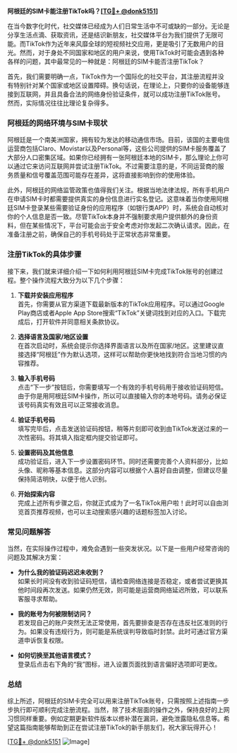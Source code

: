 **阿根廷的SIM卡能注册TikTok吗？[[TG💪+ @donk5151](https://t.me/s/donk5151)]**

在当今数字化时代，社交媒体已经成为人们日常生活中不可或缺的一部分。无论是分享生活点滴、获取资讯，还是结识新朋友，社交媒体平台为我们提供了无限可能。而TikTok作为近年来风靡全球的短视频社交应用，更是吸引了无数用户的目光。然而，对于身处不同国家和地区的用户来说，使用TikTok时可能会遇到各种各样的问题，其中最常见的一种就是：阿根廷的SIM卡能否注册TikTok？

首先，我们需要明确一点，TikTok作为一个国际化的社交平台，其注册流程并没有特别针对某个国家或地区设置障碍。换句话说，在理论上，只要你的设备能够连接到互联网，并且具备合法的网络身份验证条件，就可以成功注册TikTok账号。然而，实际情况往往比理论复杂得多。

### **阿根廷的网络环境与SIM卡现状**

阿根廷是一个南美洲国家，拥有较为发达的移动通信市场。目前，该国的主要电信运营商包括Claro、Movistar以及Personal等，这些公司提供的SIM卡服务覆盖了大部分人口密集区域。如果你已经拥有一张阿根廷本地的SIM卡，那么理论上你可以通过它来访问互联网并尝试注册TikTok。不过需要注意的是，不同运营商的服务质量和信号覆盖范围可能存在差异，这将直接影响到你的使用体验。

此外，阿根廷的网络监管政策也值得我们关注。根据当地法律法规，所有手机用户在申请SIM卡时都需要提供真实的身份信息进行实名登记。这意味着当你使用阿根廷SIM卡登录某些需要验证身份的应用程序（如银行类APP）时，系统会自动核对你的个人信息是否一致。尽管TikTok本身并不强制要求用户提供额外的身份资料，但在某些情况下，平台可能会出于安全考虑对你发起二次确认请求。因此，在准备注册之前，确保自己的手机号码处于正常状态非常重要。

### **注册TikTok的具体步骤**

接下来，我们就来详细介绍一下如何利用阿根廷SIM卡完成TikTok账号的创建过程。整个操作流程大致分为以下几个步骤：

1. **下载并安装应用程序**  
   首先，你需要从官方渠道下载最新版本的TikTok应用程序。可以通过Google Play商店或者Apple App Store搜索“TikTok”关键词找到对应的入口。下载完成后，打开软件并同意相关条款协议。

2. **选择语言及国家/地区设置**  
   在首次启动时，系统会提示你选择界面语言以及所在国家/地区。这里建议直接选择“阿根廷”作为默认选项，这样可以帮助你更快地找到符合当地习惯的内容推荐。

3. **输入手机号码**  
   点击“下一步”按钮后，你需要填写一个有效的手机号码用于接收验证码短信。由于你是用阿根廷SIM卡操作，所以可以直接输入你的本地号码。请务必保证该号码真实有效且可以正常接收消息。

4. **验证手机号码**  
   填写完毕后，点击发送验证码按钮，稍等片刻即可收到由TikTok发送过来的一次性密码。将其填入指定框内提交验证即可。

5. **设置密码及其他信息**  
   成功验证后，进入下一步设置密码环节。同时还需要完善个人资料部分，比如头像、昵称等基本信息。这部分内容可以根据个人喜好自由调整，但建议尽量保持简洁明快，以便于他人识别。

6. **开始探索内容**  
   完成上述所有步骤之后，你就正式成为了一名TikTok用户啦！此时可以自由浏览首页推荐视频，也可以主动搜索感兴趣的话题标签加入讨论。

### **常见问题解答**

当然，在实际操作过程中，难免会遇到一些突发状况。以下是一些用户经常咨询的问题及其解决方案：

- **为什么我的验证码迟迟未收到？**  
  如果长时间没有收到验证码短信，请检查网络连接是否稳定，或者尝试更换其他时间段再次发送。如果仍然无效，则可能是运营商网络延迟所致，可以联系客服寻求帮助。

- **我的账号为何被限制访问？**  
  若发现自己的账户突然无法正常使用，首先要排查是否存在违反社区准则的行为。如果没有违规行为，则可能是系统误判导致临时封禁。此时可通过官方渠道申诉恢复权限。

- **如何切换至其他语言模式？**  
  登录后点击右下角的“我”图标，进入设置页面找到语言偏好选项即可更改。

### **总结**

综上所述，阿根廷的SIM卡完全可以用来注册TikTok账号，只需按照上述指南一步步执行即可顺利完成注册流程。当然，除了技术层面的操作之外，保持良好的上网习惯同样重要。例如定期更新软件版本以修补潜在漏洞，避免泄露隐私信息等。希望这篇指南能够帮助到正在尝试注册TikTok的新手朋友们，祝大家玩得开心！

[[TG💪+ @donk5151](https://t.me/s/donk5151) ![Image](https://i.postimg.cc/rwNCRYN7/Snipaste-2025-04-30-17-27-05.png)]